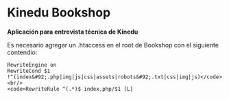 <h1>Kinedu Bookshop</h1>

<strong>Aplicación para entrevista técnica de Kinedu</strong>

Es necesario agregar un .htaccess en el root de Bookshop con el siguiente contendio:


<code>RewriteEngine on</code><br>
<code>RewriteCond $1 !^(index&#92;.php|img|js|css|assets|robots&#92;.txt|css|img|js)</code><br/>
<code>RewriteRule ^(.*)$ index.php/$1 [L]</code><br/>

